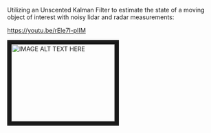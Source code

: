Utilizing an Unscented Kalman Filter to estimate the state of a moving object of interest with noisy lidar and radar measurements:

https://youtu.be/rEle7I-pIIM

<a href="http://www.youtube.com/watch?feature=player_embedded&v=rEle7I-pIIM
" target="_blank"><img src="http://img.youtube.com/vi/rEle7I-pIIM/0.jpg" 
alt="IMAGE ALT TEXT HERE" width="240" height="180" border="10" /></a>
